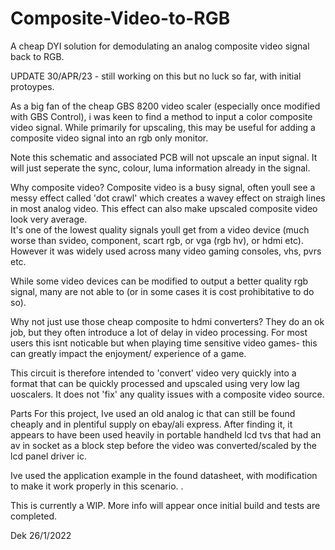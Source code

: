 # Composite-Video-to-RGB
A cheap DYI solution for demodulating an analog composite video signal back to RGB.

UPDATE 30/APR/23 - still working on this but no luck so far, with initial protoypes.

As a big fan of the cheap GBS 8200 video scaler (especially once modified with GBS Control), i was keen to find a method to input a color composite video signal.
While primarily for upscaling, this may be useful for adding a composite video signal into an rgb only monitor.

Note this schematic and associated PCB will not upscale an input signal.  It will just seperate the  sync, colour, luma information already in the signal.

Why composite video?
Composite video is a busy signal, often youll see a messy effect called 'dot crawl' which creates a wavey effect on straigh lines in most analog video. This effect can also make upscaled composite video look very average.  
It's one of the lowest quality signals youll get from a video device (much worse than svideo, component, scart rgb, or vga (rgb hv), or hdmi etc).
However it was widely used across many video gaming consoles, vhs, pvrs etc.

While some video devices can be modified to output a better quality rgb signal, many are not able to (or in some cases it is cost prohibitative to do so).

Why not just use those cheap composite to hdmi converters?
They do an ok job, but they often introduce a lot of delay in video processing. For most users this isnt noticable but when playing time sensitive video games- this can greatly impact the enjoyment/ experience of a game.


This circuit is therefore intended to 'convert' video very quickly into a format that can be quickly processed and upscaled using very low lag uoscalers.  It does not 'fix' any quality issues with a composite video source.




Parts
For this project, Ive used an old analog ic that can still be found cheaply and in plentiful supply on ebay/ali express.
After finding it, it appears to have been used heavily in portable handheld lcd tvs that had an av in socket as a block step before the video was converted/scaled by the lcd panel driver ic.

Ive used the application example in the found datasheet, with modification to make it work properly in this scenario.
.



This is currently a WIP. More info will appear once initial build and tests are completed.

Dek 26/1/2022
